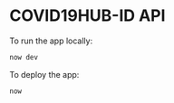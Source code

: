 # COVID19HUB-ID API


To run the app locally:
```bash
now dev
```

To deploy the app:
```bash
now
```